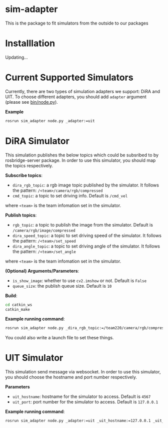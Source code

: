 # sim-adapter
This is the package to fit simulators from the outside to our packages

# Installlation

Updating...

# Current Supported Simulators

Currently, there are two types of simulation adapters we support: DiRA and UIT. To choose different adapters, you should add `adapter` argument (please see [bin/node.py](bin/node.py)).

**Example**
```bash
rosrun sim_adapter node.py _adapter:=uit
```


# DiRA Simulator

This simulation publishes the below topics which could be subsribed to by rosbridge-server package. In order to use this simulator, you should map the topics respectively.

**Subscribe topics**:
- `dira_rgb_topic`: a rgb image topic published by the simulator. It follows the pattern: `/<team>/camera/rgb/compressed`
- `cmd_topic`: a topic to set driving info. Default is `/cmd_vel`

where `<team>` is the team infomation set in the simulator.

**Publish topics**:
- `rgb_topic`: a topic to publish the image from the simulator. Default is `/camera/rgb/image/compressed`
- `dira_speed_topic`: a topic to set driving speed of the simulator. It follows the pattern: `/<team>/set_speed`
- `dira_angle_topic`: a topic to set driving angle of the simulator. It follows the pattern: `/<team>/set_angle`

where `<team>` is the team infomation set in the simulator.

**(Optional) Arguments/Parameters**:
- `is_show_image`: whether to use `cv2.imshow` or not. Default is `False`
- `queue_size`: the publish queue size. Default is `10`


**Build**:
```bash
cd catkin_ws
catkin_make
```

**Example running command**:
```bash
rosrun sim_adapter node.py _dira_rgb_topic:=/team220/camera/rgb/compressed _dira_speed_topic:=/team220/set_speed _dira_angle_topic:=/team220/set_angle _rgb_topic:=/camera/rgb/image/compressed _is_show_image:=true
```

You could also write a launch file to set these things.

# UIT Simulator

This simulation send message via websocket. In order to use this simulator, you should choose the hostname and port number respectively.

**Parameters** 
- `uit_hostname`: hostname for the simulator to access. Default is `4567`
- `uit_port`: port number for the simulator to access. Default is `127.0.0.1`

**Example running command**:
```bash
rosrun sim_adapter node.py _adapter:=uit _uit_hostname:=127.0.0.1 _uit_port:=4567 _is_show_image:=True
```